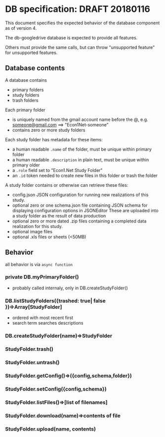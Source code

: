 # DB specification: DRAFT 20180116

This document specifies the expected behavior of the database component as of version 4.

The db-googledrive database is expected to provide all features.  

Others must provide the same calls, but can throw "unsupported feature" for unsupported features.

## Database contents

A database contains
* primary folders
* study folders
* trash folders

Each primary folder
* is uniquely named from the gmail account name before the @, e.g. someone@gmail.com ==> "Econ1Net-someone"
* contains zero or more study folders

Each study folder has metadata for these items:
* a human readable `.name` of the folder, must be unique within primary folder
* a human readable `.description` in plain text, must be unique within primary older
* a `.role` field set to "Econ1.Net Study Folder"
* an `.id` token needed to create new files in this folder or trash the folder

A study folder contains or otherwise can retrieve these files:
* config.json JSON configuration for running new realizations of this study.
* optional zero or one schema.json file containing JSON schema for displaying configuration options in JSONEditor
These are uploaded into a study folder as the result of data production
* optional zero or more dated .zip files containing a completed data realization for this study.  
* optional image files
* optional .xls files or sheets (<50MB)

## Behavior

all behavior is via `async function`

### private DB.myPrimaryFolder()
* probably called internaly, only in DB.createStudyFolder()

### DB.listStudyFolders({trashed: true| false })=>Array[StudyFolder]
* ordered with most recent first
* search term searches descriptions

### DB.createStudyFolder(name)=>StudyFolder

### StudyFolder.trash()
### StudyFolder.untrash()
### StudyFolder.getConfig()=>({config,schema,folder})
### StudyFolder.setConfig({config,schema})
### StudyFolder.listFiles()=>[list of filenames]
### StudyFolder.download(name)=>contents of file
### StudyFolder.upload(name, contents)


